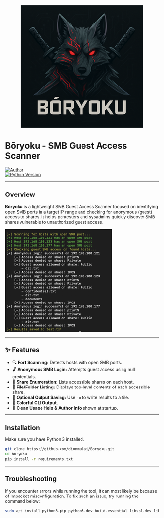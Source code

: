 <p align="center">
  <img src="Boryoku-logo.png" alt="Boryoku Logo" width="400"/>
</p>

# Bōryoku - SMB Guest Access Scanner

[![Author](https://img.shields.io/badge/author-Dion%20Mulaj-blue)](https://github.com/dionmulaj)  
[![Python Version](https://img.shields.io/badge/python-3%2B-green)](https://www.python.org/)

---

## Overview

**Bōryoku** is a lightweight SMB Guest Access Scanner focused on identifying open SMB ports in a target IP range and checking for anonymous (guest) access to shares. It helps pentesters and sysadmins quickly discover SMB shares vulnerable to unauthorized guest access.

<p align="left">
  <img src="example.png" alt="Boryoku Example" width="350"/>
</p>

---

## ✨ Features

- 🔍 **Port Scanning:** Detects hosts with open SMB ports.
- 🔓 **Anonymous SMB Login:** Attempts guest access using null credentials.
- 📂 **Share Enumeration:** Lists accessible shares on each host.
- 📁 **File/Folder Listing:** Displays top-level contents of each accessible share.
- 💾 **Optional Output Saving:** Use `-o` to write results to a file.
- 🎨 **Colorful CLI Output**.
- 🧾 **Clean Usage Help & Author Info** shown at startup.

---

## Installation

Make sure you have Python 3 installed.

```bash
git clone https://github.com/dionmulaj/Boryoku.git
cd Boryoku
pip install -r requirements.txt
```
---

## Troubleshooting

If you encounter errors while running the tool, it can most likely be because of Impacket misconfiguration.
To fix such an issue, try running the command below:

```bash
sudo apt install python3-pip python3-dev build-essential libssl-dev libffi-dev
```


